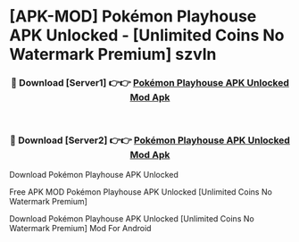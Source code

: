 # [APK-MOD] Pokémon Playhouse APK Unlocked - [Unlimited Coins No Watermark Premium] szvln



<div align="center">
<h3>🔴 Download [Server1] 👉👉 <a href="https://momento.my/?title=Pokémon_Playhouse_APK_Unlocked">Pokémon Playhouse APK Unlocked Mod Apk</a></h3><br>

<h3>🔴 Download [Server2] 👉👉 <a href="https://momento.my/?title=Pokémon_Playhouse_APK_Unlocked">Pokémon Playhouse APK Unlocked Mod Apk</a></h3>
</div>



Download Pokémon Playhouse APK Unlocked 

Free APK MOD Pokémon Playhouse APK Unlocked [Unlimited Coins No Watermark Premium]

Download Pokémon Playhouse APK Unlocked [Unlimited Coins No Watermark Premium] Mod For Android
